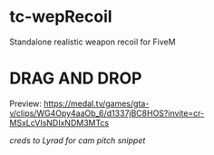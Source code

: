 # tc-wepRecoil
Standalone realistic weapon recoil for FiveM

# DRAG AND DROP
Preview: https://medal.tv/games/gta-v/clips/WG4Opy4aaOb_6/d1337jBC8HOS?invite=cr-MSxLcVIsNDIxNDM3MTcs











*creds to Lyrad for cam pitch snippet*
